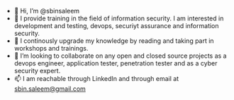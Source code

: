 - 👋 Hi, I’m @sbinsaleem
- 👀 I provide training in the field of information security. I am interested in development and testing, devops, securiyt assurance and information security.
- 🌱 I continously upgrade my knowledge by reading and taking part in workshops and trainings.
- 💞️ I’m looking to collaborate on any open and closed source projects as a devops engineer, application tester, penetration tester and as a cyber security expert.
- 📫 I am reachable through LinkedIn and through email at sbin.saleem@gmail.com

<!---
sbinsaleem/sbinsaleem is a ✨ special ✨ repository because its `README.md` (this file) appears on your GitHub profile.
You can click the Preview link to take a look at your changes.
--->
